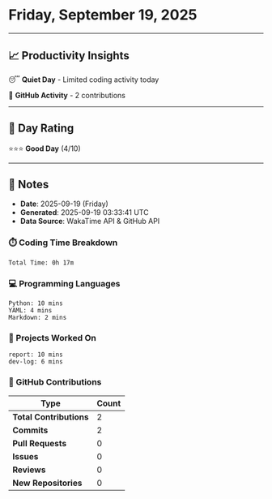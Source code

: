 # Friday, September 19, 2025

---

## 📈 Productivity Insights

😴 **Quiet Day** - Limited coding activity today

📝 **GitHub Activity** - 2 contributions

---

## 🎯 Day Rating

⭐⭐⭐ **Good Day** (4/10)

---

## 📝 Notes

- **Date**: 2025-09-19 (Friday)
- **Generated**: 2025-09-19 03:33:41 UTC
- **Data Source**: WakaTime API & GitHub API


### ⏱️ Coding Time Breakdown

```
Total Time: 0h 17m
```

### 💻 Programming Languages

```
Python: 10 mins
YAML: 4 mins
Markdown: 2 mins
```

### 📂 Projects Worked On

```
report: 10 mins
dev-log: 6 mins

```


### 🐙 GitHub Contributions

| Type | Count |
|------|-------|
| **Total Contributions** | 2 |
| **Commits** | 2 |
| **Pull Requests** | 0 |
| **Issues** | 0 |
| **Reviews** | 0 |
| **New Repositories** | 0 |

